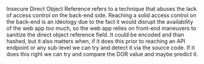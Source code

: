 Insecure Direct Object Reference refers to a technique that abuses the lack of access control on the back-end side. Reaching a solid access control on the back-end is an ideology due to the fact it would disrupt the availability of the web app too much, so the web app relies on front-end maneuvers to sanitize the direct object reference field.
It could be encoded and than hashed, but it also matters when, if it does this prior to reaching an API endpoint or any sub-level we can try and detect it via the source code. If it does this right we can try and compare the DOR value and maybe predict it.

